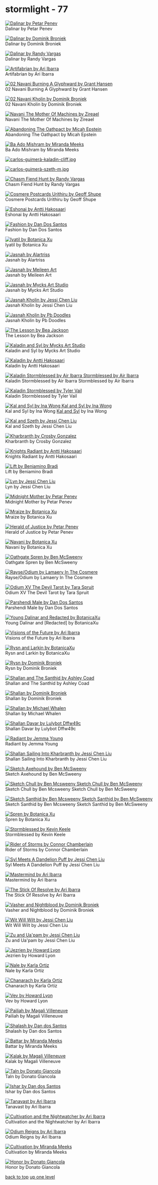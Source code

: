 # stormlight - 77
[![Dalinar by Petar Penev](https://raw.githubusercontent.com/buckmanc/wallpapers/main/mobile/cosmere/stormlight/00_dalinar_by_petar_penev.jpg "Dalinar by Petar Penev")](https://raw.githubusercontent.com/buckmanc/wallpapers/main/mobile/cosmere/stormlight/00_dalinar_by_petar_penev.jpg)\
Dalinar by Petar Penev

[![Dalinar by Dominik Broniek](https://raw.githubusercontent.com/buckmanc/wallpapers/main/mobile/cosmere/stormlight/01_dalinar_by_dominik_broniek.jpg "Dalinar by Dominik Broniek")](https://raw.githubusercontent.com/buckmanc/wallpapers/main/mobile/cosmere/stormlight/01_dalinar_by_dominik_broniek.jpg)\
Dalinar by Dominik Broniek

[![Dalinar by Randy Vargas](https://raw.githubusercontent.com/buckmanc/wallpapers/main/mobile/cosmere/stormlight/01_dalinar_by_randy_vargas.jpg "Dalinar by Randy Vargas")](https://raw.githubusercontent.com/buckmanc/wallpapers/main/mobile/cosmere/stormlight/01_dalinar_by_randy_vargas.jpg)\
Dalinar by Randy Vargas

[![Artifabrian by Ari Ibarra](https://raw.githubusercontent.com/buckmanc/wallpapers/main/mobile/cosmere/stormlight/02_artifabrian_by_ari_ibarra.jpg "Artifabrian by Ari Ibarra")](https://raw.githubusercontent.com/buckmanc/wallpapers/main/mobile/cosmere/stormlight/02_artifabrian_by_ari_ibarra.jpg)\
Artifabrian by Ari Ibarra

[![02 Navani Burning A Glyphward by Grant Hansen](https://raw.githubusercontent.com/buckmanc/wallpapers/main/mobile/cosmere/stormlight/02_navani_burning_a_glyphward_by_grant_hansen.png "02 Navani Burning A Glyphward by Grant Hansen")](https://raw.githubusercontent.com/buckmanc/wallpapers/main/mobile/cosmere/stormlight/02_navani_burning_a_glyphward_by_grant_hansen.png)\
02 Navani Burning A Glyphward by Grant Hansen

[![02 Navani Kholin by Dominik Broniek](https://raw.githubusercontent.com/buckmanc/wallpapers/main/mobile/cosmere/stormlight/02_navani_kholin_by_dominik_broniek.jpg "02 Navani Kholin by Dominik Broniek")](https://raw.githubusercontent.com/buckmanc/wallpapers/main/mobile/cosmere/stormlight/02_navani_kholin_by_dominik_broniek.jpg)\
02 Navani Kholin by Dominik Broniek

[![Navani The Mother Of Machines by Zireael](https://raw.githubusercontent.com/buckmanc/wallpapers/main/mobile/cosmere/stormlight/02_navani_the_mother_of_machines_by_zireael.jpg "Navani The Mother Of Machines by Zireael")](https://raw.githubusercontent.com/buckmanc/wallpapers/main/mobile/cosmere/stormlight/02_navani_the_mother_of_machines_by_zireael.jpg)\
Navani The Mother Of Machines by Zireael

[![Abandoning The Oathpact by Micah Epstein](https://raw.githubusercontent.com/buckmanc/wallpapers/main/mobile/cosmere/stormlight/abandoning_the_oathpact_by_micah_epstein.jpg "Abandoning The Oathpact by Micah Epstein")](https://raw.githubusercontent.com/buckmanc/wallpapers/main/mobile/cosmere/stormlight/abandoning_the_oathpact_by_micah_epstein.jpg)\
Abandoning The Oathpact by Micah Epstein

[![Ba Ado Mishram by Miranda Meeks](https://raw.githubusercontent.com/buckmanc/wallpapers/main/mobile/cosmere/stormlight/ba-ado-mishram_by_miranda_meeks.png "Ba Ado Mishram by Miranda Meeks")](https://raw.githubusercontent.com/buckmanc/wallpapers/main/mobile/cosmere/stormlight/ba-ado-mishram_by_miranda_meeks.png)\
Ba Ado Mishram by Miranda Meeks

[![carlos-guimerà-kaladin-cliff.jpg](https://raw.githubusercontent.com/buckmanc/wallpapers/main/mobile/cosmere/stormlight/carlos-guimerà-kaladin-cliff.jpg "carlos-guimerà-kaladin-cliff.jpg")](https://raw.githubusercontent.com/buckmanc/wallpapers/main/mobile/cosmere/stormlight/carlos-guimerà-kaladin-cliff.jpg)

[![carlos-guimerà-szeth-m.jpg](https://raw.githubusercontent.com/buckmanc/wallpapers/main/mobile/cosmere/stormlight/carlos-guimerà-szeth-m.jpg "carlos-guimerà-szeth-m.jpg")](https://raw.githubusercontent.com/buckmanc/wallpapers/main/mobile/cosmere/stormlight/carlos-guimerà-szeth-m.jpg)

[![Chasm Fiend Hunt by Randy Vargas](https://raw.githubusercontent.com/buckmanc/wallpapers/main/mobile/cosmere/stormlight/chasm_fiend_hunt_by_randy_vargas.jpg "Chasm Fiend Hunt by Randy Vargas")](https://raw.githubusercontent.com/buckmanc/wallpapers/main/mobile/cosmere/stormlight/chasm_fiend_hunt_by_randy_vargas.jpg)\
Chasm Fiend Hunt by Randy Vargas

[![Cosmere Postcards Urithiru by Geoff Shupe](https://raw.githubusercontent.com/buckmanc/wallpapers/main/mobile/cosmere/stormlight/cosmere-postcards-urithiru-by-geoff-shupe.jpg "Cosmere Postcards Urithiru by Geoff Shupe")](https://raw.githubusercontent.com/buckmanc/wallpapers/main/mobile/cosmere/stormlight/cosmere-postcards-urithiru-by-geoff-shupe.jpg)\
Cosmere Postcards Urithiru by Geoff Shupe

[![Eshonai by Antti Hakosaari](https://raw.githubusercontent.com/buckmanc/wallpapers/main/mobile/cosmere/stormlight/eshonai_by_antti_hakosaari.jpg "Eshonai by Antti Hakosaari")](https://raw.githubusercontent.com/buckmanc/wallpapers/main/mobile/cosmere/stormlight/eshonai_by_antti_hakosaari.jpg)\
Eshonai by Antti Hakosaari

[![Fashion by Dan Dos Santos](https://raw.githubusercontent.com/buckmanc/wallpapers/main/mobile/cosmere/stormlight/fashion_by_dan_dos_santos.png "Fashion by Dan Dos Santos")](https://raw.githubusercontent.com/buckmanc/wallpapers/main/mobile/cosmere/stormlight/fashion_by_dan_dos_santos.png)\
Fashion by Dan Dos Santos

[![Iyatil by Botanica Xu](https://raw.githubusercontent.com/buckmanc/wallpapers/main/mobile/cosmere/stormlight/iyatil-by-botanica-xu.jpg "Iyatil by Botanica Xu")](https://raw.githubusercontent.com/buckmanc/wallpapers/main/mobile/cosmere/stormlight/iyatil-by-botanica-xu.jpg)\
Iyatil by Botanica Xu

[![Jasnah by Alartriss](https://raw.githubusercontent.com/buckmanc/wallpapers/main/mobile/cosmere/stormlight/jasnah-by-alartriss.jpg "Jasnah by Alartriss")](https://raw.githubusercontent.com/buckmanc/wallpapers/main/mobile/cosmere/stormlight/jasnah-by-alartriss.jpg)\
Jasnah by Alartriss

[![Jasnah by Meileen Art](https://raw.githubusercontent.com/buckmanc/wallpapers/main/mobile/cosmere/stormlight/jasnah-by-meileen-art.jpg "Jasnah by Meileen Art")](https://raw.githubusercontent.com/buckmanc/wallpapers/main/mobile/cosmere/stormlight/jasnah-by-meileen-art.jpg)\
Jasnah by Meileen Art

[![Jasnah by Mycks Art Studio](https://raw.githubusercontent.com/buckmanc/wallpapers/main/mobile/cosmere/stormlight/jasnah_by_mycks_art_studio.jpg "Jasnah by Mycks Art Studio")](https://raw.githubusercontent.com/buckmanc/wallpapers/main/mobile/cosmere/stormlight/jasnah_by_mycks_art_studio.jpg)\
Jasnah by Mycks Art Studio

[![Jasnah Kholin by Jessi Chen Liu](https://raw.githubusercontent.com/buckmanc/wallpapers/main/mobile/cosmere/stormlight/jasnah_kholin_by_jessi_chen_liu.jpg "Jasnah Kholin by Jessi Chen Liu")](https://raw.githubusercontent.com/buckmanc/wallpapers/main/mobile/cosmere/stormlight/jasnah_kholin_by_jessi_chen_liu.jpg)\
Jasnah Kholin by Jessi Chen Liu

[![Jasnah Kholin by Pb Doodles](https://raw.githubusercontent.com/buckmanc/wallpapers/main/mobile/cosmere/stormlight/jasnah_kholin_by_pb_doodles.png "Jasnah Kholin by Pb Doodles")](https://raw.githubusercontent.com/buckmanc/wallpapers/main/mobile/cosmere/stormlight/jasnah_kholin_by_pb_doodles.png)\
Jasnah Kholin by Pb Doodles

[![The Lesson by Bea Jackson](https://raw.githubusercontent.com/buckmanc/wallpapers/main/mobile/cosmere/stormlight/jasnah_the_lesson_by_bea_jackson.jpg "The Lesson by Bea Jackson")](https://raw.githubusercontent.com/buckmanc/wallpapers/main/mobile/cosmere/stormlight/jasnah_the_lesson_by_bea_jackson.jpg)\
The Lesson by Bea Jackson

[![Kaladin and Syl by Mycks Art Studio](https://raw.githubusercontent.com/buckmanc/wallpapers/main/mobile/cosmere/stormlight/kaladin_and_syl_by_mycks_art_studio.jpg "Kaladin and Syl by Mycks Art Studio")](https://raw.githubusercontent.com/buckmanc/wallpapers/main/mobile/cosmere/stormlight/kaladin_and_syl_by_mycks_art_studio.jpg)\
Kaladin and Syl by Mycks Art Studio

[![Kaladin by Antti Hakosaari](https://raw.githubusercontent.com/buckmanc/wallpapers/main/mobile/cosmere/stormlight/kaladin_by_antti_hakosaari.jpg "Kaladin by Antti Hakosaari")](https://raw.githubusercontent.com/buckmanc/wallpapers/main/mobile/cosmere/stormlight/kaladin_by_antti_hakosaari.jpg)\
Kaladin by Antti Hakosaari

[![Kaladin Stormblessed by Air Ibarra
Stormblessed by Air Ibarra](https://raw.githubusercontent.com/buckmanc/wallpapers/main/mobile/cosmere/stormlight/kaladin_stormblessed_by_air_ibarra.jpg "Kaladin Stormblessed by Air Ibarra
Stormblessed by Air Ibarra")](https://raw.githubusercontent.com/buckmanc/wallpapers/main/mobile/cosmere/stormlight/kaladin_stormblessed_by_air_ibarra.jpg)\
Kaladin Stormblessed by Air Ibarra
Stormblessed by Air Ibarra

[![Kaladin Stormblessed by Tyler Vail](https://raw.githubusercontent.com/buckmanc/wallpapers/main/mobile/cosmere/stormlight/kaladin-stormblessed-by-tyler-vail.jpg "Kaladin Stormblessed by Tyler Vail")](https://raw.githubusercontent.com/buckmanc/wallpapers/main/mobile/cosmere/stormlight/kaladin-stormblessed-by-tyler-vail.jpg)\
Kaladin Stormblessed by Tyler Vail

[![Kal and Syl by Ina Wong
Kal and Syl by Ina Wong](https://raw.githubusercontent.com/buckmanc/wallpapers/main/mobile/cosmere/stormlight/kal_and_syl_by_ina_wong.jpg "Kal and Syl by Ina Wong
Kal and Syl by Ina Wong")](https://raw.githubusercontent.com/buckmanc/wallpapers/main/mobile/cosmere/stormlight/kal_and_syl_by_ina_wong.jpg)\
Kal and Syl by Ina Wong
[Kal and Syl](https://www.deviantart.com/inawong/art/Kal-and-Syl-699058325) by Ina Wong

[![Kal and Szeth by Jessi Chen Liu](https://raw.githubusercontent.com/buckmanc/wallpapers/main/mobile/cosmere/stormlight/kal_and_szeth_by_jessi_chen_liu.png "Kal and Szeth by Jessi Chen Liu")](https://raw.githubusercontent.com/buckmanc/wallpapers/main/mobile/cosmere/stormlight/kal_and_szeth_by_jessi_chen_liu.png)\
Kal and Szeth by Jessi Chen Liu

[![Kharbranth by Crosby Gonzalez](https://raw.githubusercontent.com/buckmanc/wallpapers/main/mobile/cosmere/stormlight/kharbranth-by-crosby-gonzalez.jpg "Kharbranth by Crosby Gonzalez")](https://raw.githubusercontent.com/buckmanc/wallpapers/main/mobile/cosmere/stormlight/kharbranth-by-crosby-gonzalez.jpg)\
Kharbranth by Crosby Gonzalez

[![Knights Radiant by Antti Hakosaari](https://raw.githubusercontent.com/buckmanc/wallpapers/main/mobile/cosmere/stormlight/knights_radiant_by_antti_hakosaari.jpg "Knights Radiant by Antti Hakosaari")](https://raw.githubusercontent.com/buckmanc/wallpapers/main/mobile/cosmere/stormlight/knights_radiant_by_antti_hakosaari.jpg)\
Knights Radiant by Antti Hakosaari

[![Lift by Beniamino Bradi](https://raw.githubusercontent.com/buckmanc/wallpapers/main/mobile/cosmere/stormlight/lift-by-beniamino-bradi.jpg "Lift by Beniamino Bradi")](https://raw.githubusercontent.com/buckmanc/wallpapers/main/mobile/cosmere/stormlight/lift-by-beniamino-bradi.jpg)\
Lift by Beniamino Bradi

[![Lyn by Jessi Chen Liu](https://raw.githubusercontent.com/buckmanc/wallpapers/main/mobile/cosmere/stormlight/lyn_by_jessi_chen_liu.jpg "Lyn by Jessi Chen Liu")](https://raw.githubusercontent.com/buckmanc/wallpapers/main/mobile/cosmere/stormlight/lyn_by_jessi_chen_liu.jpg)\
Lyn by Jessi Chen Liu

[![Midnight Mother by Petar Penev](https://raw.githubusercontent.com/buckmanc/wallpapers/main/mobile/cosmere/stormlight/Midnight_Mother_by_Petar_Penev.jpg "Midnight Mother by Petar Penev")](https://raw.githubusercontent.com/buckmanc/wallpapers/main/mobile/cosmere/stormlight/Midnight_Mother_by_Petar_Penev.jpg)\
Midnight Mother by Petar Penev

[![Mraize by Botanica Xu](https://raw.githubusercontent.com/buckmanc/wallpapers/main/mobile/cosmere/stormlight/mraize-by-botanica-xu.jpg "Mraize by Botanica Xu")](https://raw.githubusercontent.com/buckmanc/wallpapers/main/mobile/cosmere/stormlight/mraize-by-botanica-xu.jpg)\
Mraize by Botanica Xu

[![Herald of Justice by Petar Penev](https://raw.githubusercontent.com/buckmanc/wallpapers/main/mobile/cosmere/stormlight/nale_herald_of_justice_by_petar_penev.jpg "Herald of Justice by Petar Penev")](https://raw.githubusercontent.com/buckmanc/wallpapers/main/mobile/cosmere/stormlight/nale_herald_of_justice_by_petar_penev.jpg)\
Herald of Justice by Petar Penev

[![Navani by Botanica Xu](https://raw.githubusercontent.com/buckmanc/wallpapers/main/mobile/cosmere/stormlight/navani-by-botanica-xu.jpg "Navani by Botanica Xu")](https://raw.githubusercontent.com/buckmanc/wallpapers/main/mobile/cosmere/stormlight/navani-by-botanica-xu.jpg)\
Navani by Botanica Xu

[![Oathgate Spren by Ben McSweeny](https://raw.githubusercontent.com/buckmanc/wallpapers/main/mobile/cosmere/stormlight/oathgate_spren_by_ben_mcsweeny.jpg "Oathgate Spren by Ben McSweeny")](https://raw.githubusercontent.com/buckmanc/wallpapers/main/mobile/cosmere/stormlight/oathgate_spren_by_ben_mcsweeny.jpg)\
Oathgate Spren by Ben McSweeny

[![Rayse/Odium by Lamaery In The Cosmere](https://raw.githubusercontent.com/buckmanc/wallpapers/main/mobile/cosmere/stormlight/odium_rayse_by_lamaery_in_the_cosmere.jpg "Rayse/Odium by Lamaery In The Cosmere")](https://raw.githubusercontent.com/buckmanc/wallpapers/main/mobile/cosmere/stormlight/odium_rayse_by_lamaery_in_the_cosmere.jpg)\
Rayse/Odium by Lamaery In The Cosmere

[![Odium XV The Devil Tarot by Tara Spruit](https://raw.githubusercontent.com/buckmanc/wallpapers/main/mobile/cosmere/stormlight/odium_xv_the_devil_tarot_by_tara_spruit.jpg "Odium XV The Devil Tarot by Tara Spruit")](https://raw.githubusercontent.com/buckmanc/wallpapers/main/mobile/cosmere/stormlight/odium_xv_the_devil_tarot_by_tara_spruit.jpg)\
Odium XV The Devil Tarot by Tara Spruit

[![Parshendi Male by Dan Dos Santos](https://raw.githubusercontent.com/buckmanc/wallpapers/main/mobile/cosmere/stormlight/parshendi_male_by_dan_dos_santos.jpg "Parshendi Male by Dan Dos Santos")](https://raw.githubusercontent.com/buckmanc/wallpapers/main/mobile/cosmere/stormlight/parshendi_male_by_dan_dos_santos.jpg)\
Parshendi Male by Dan Dos Santos

[![Young Dalinar and Redacted by BotanicaXu](https://raw.githubusercontent.com/buckmanc/wallpapers/main/mobile/cosmere/stormlight/redacted_young_dalinar_and_redacted_by_botanicaxu.jpg "Young Dalinar and Redacted by BotanicaXu")](https://raw.githubusercontent.com/buckmanc/wallpapers/main/mobile/cosmere/stormlight/redacted_young_dalinar_and_redacted_by_botanicaxu.jpg)\
Young Dalinar and [Redacted] by BotanicaXu

[![Visions of the Future by Ari Ibarra](https://raw.githubusercontent.com/buckmanc/wallpapers/main/mobile/cosmere/stormlight/renarin_visions_of_the_future_by_ari_ibarra.jpg "Visions of the Future by Ari Ibarra")](https://raw.githubusercontent.com/buckmanc/wallpapers/main/mobile/cosmere/stormlight/renarin_visions_of_the_future_by_ari_ibarra.jpg)\
Visions of the Future by Ari Ibarra

[![Rysn and Larkin by BotanicaXu](https://raw.githubusercontent.com/buckmanc/wallpapers/main/mobile/cosmere/stormlight/rysn_and_larkin_by_botanicaxu.jpg "Rysn and Larkin by BotanicaXu")](https://raw.githubusercontent.com/buckmanc/wallpapers/main/mobile/cosmere/stormlight/rysn_and_larkin_by_botanicaxu.jpg)\
Rysn and Larkin by BotanicaXu

[![Rysn by Dominik Broniek](https://raw.githubusercontent.com/buckmanc/wallpapers/main/mobile/cosmere/stormlight/rysn_by_dominik_broniek.jpg "Rysn by Dominik Broniek")](https://raw.githubusercontent.com/buckmanc/wallpapers/main/mobile/cosmere/stormlight/rysn_by_dominik_broniek.jpg)\
Rysn by Dominik Broniek

[![Shallan and The Santhid by Ashley Coad](https://raw.githubusercontent.com/buckmanc/wallpapers/main/mobile/cosmere/stormlight/shallan_and_the_santhid_by_ashley_coad.png "Shallan and The Santhid by Ashley Coad")](https://raw.githubusercontent.com/buckmanc/wallpapers/main/mobile/cosmere/stormlight/shallan_and_the_santhid_by_ashley_coad.png)\
Shallan and The Santhid by Ashley Coad

[![Shallan by Dominik Broniek](https://raw.githubusercontent.com/buckmanc/wallpapers/main/mobile/cosmere/stormlight/shallan_by_dominik_broniek.jpg "Shallan by Dominik Broniek")](https://raw.githubusercontent.com/buckmanc/wallpapers/main/mobile/cosmere/stormlight/shallan_by_dominik_broniek.jpg)\
Shallan by Dominik Broniek

[![Shallan by Michael Whalen](https://raw.githubusercontent.com/buckmanc/wallpapers/main/mobile/cosmere/stormlight/shallan_by_michael_whalen.png "Shallan by Michael Whalen")](https://raw.githubusercontent.com/buckmanc/wallpapers/main/mobile/cosmere/stormlight/shallan_by_michael_whalen.png)\
Shallan by Michael Whalen

[![Shallan Davar by Lulybot Dffw49c](https://raw.githubusercontent.com/buckmanc/wallpapers/main/mobile/cosmere/stormlight/shallan_davar_by_lulybot_dffw49c.jpg "Shallan Davar by Lulybot Dffw49c")](https://raw.githubusercontent.com/buckmanc/wallpapers/main/mobile/cosmere/stormlight/shallan_davar_by_lulybot_dffw49c.jpg)\
Shallan Davar by Lulybot Dffw49c

[![Radiant by Jemma Young](https://raw.githubusercontent.com/buckmanc/wallpapers/main/mobile/cosmere/stormlight/shallan_radiant_by_jemma_young.jpg "Radiant by Jemma Young")](https://raw.githubusercontent.com/buckmanc/wallpapers/main/mobile/cosmere/stormlight/shallan_radiant_by_jemma_young.jpg)\
Radiant by Jemma Young

[![Shallan Sailing Into Kharbranth by Jessi Chen Liu](https://raw.githubusercontent.com/buckmanc/wallpapers/main/mobile/cosmere/stormlight/shallan_sailing_into_kharbranth_by_jessi_chen_liu.jpg "Shallan Sailing Into Kharbranth by Jessi Chen Liu")](https://raw.githubusercontent.com/buckmanc/wallpapers/main/mobile/cosmere/stormlight/shallan_sailing_into_kharbranth_by_jessi_chen_liu.jpg)\
Shallan Sailing Into Kharbranth by Jessi Chen Liu

[![Sketch Axehound by Ben McSweeny](https://raw.githubusercontent.com/buckmanc/wallpapers/main/mobile/cosmere/stormlight/sketch_axehound_by_ben_mcsweeny.jpeg "Sketch Axehound by Ben McSweeny")](https://raw.githubusercontent.com/buckmanc/wallpapers/main/mobile/cosmere/stormlight/sketch_axehound_by_ben_mcsweeny.jpeg)\
Sketch Axehound by Ben McSweeny

[![Sketch Chull by Ben Mcsweeny
Sketch Chull by Ben McSweeny](https://raw.githubusercontent.com/buckmanc/wallpapers/main/mobile/cosmere/stormlight/sketch_chull_by_ben_mcsweeny.jpeg "Sketch Chull by Ben Mcsweeny
Sketch Chull by Ben McSweeny")](https://raw.githubusercontent.com/buckmanc/wallpapers/main/mobile/cosmere/stormlight/sketch_chull_by_ben_mcsweeny.jpeg)\
Sketch Chull by Ben Mcsweeny
Sketch Chull by Ben McSweeny

[![Sketch Santhid by Ben Mcsweeny
Sketch Santhid by Ben McSweeny](https://raw.githubusercontent.com/buckmanc/wallpapers/main/mobile/cosmere/stormlight/sketch_santhid_by_ben_mcsweeny.jpeg "Sketch Santhid by Ben Mcsweeny
Sketch Santhid by Ben McSweeny")](https://raw.githubusercontent.com/buckmanc/wallpapers/main/mobile/cosmere/stormlight/sketch_santhid_by_ben_mcsweeny.jpeg)\
Sketch Santhid by Ben Mcsweeny
Sketch Santhid by Ben McSweeny

[![Spren by Botanica Xu](https://raw.githubusercontent.com/buckmanc/wallpapers/main/mobile/cosmere/stormlight/spren-by-botanica-xu.jpg "Spren by Botanica Xu")](https://raw.githubusercontent.com/buckmanc/wallpapers/main/mobile/cosmere/stormlight/spren-by-botanica-xu.jpg)\
Spren by Botanica Xu

[![Stormblessed by Kevin Keele](https://raw.githubusercontent.com/buckmanc/wallpapers/main/mobile/cosmere/stormlight/stormblessed-by-kevin-keele.jpg "Stormblessed by Kevin Keele")](https://raw.githubusercontent.com/buckmanc/wallpapers/main/mobile/cosmere/stormlight/stormblessed-by-kevin-keele.jpg)\
Stormblessed by Kevin Keele

[![Rider of Storms by Connor Chamberlain](https://raw.githubusercontent.com/buckmanc/wallpapers/main/mobile/cosmere/stormlight/stormfather_rider_of_storms_by_connor_chamberlain.jpg "Rider of Storms by Connor Chamberlain")](https://raw.githubusercontent.com/buckmanc/wallpapers/main/mobile/cosmere/stormlight/stormfather_rider_of_storms_by_connor_chamberlain.jpg)\
Rider of Storms by Connor Chamberlain

[![Syl Meets A Dandelion Puff by Jessi Chen Liu](https://raw.githubusercontent.com/buckmanc/wallpapers/main/mobile/cosmere/stormlight/syl_meets_a_dandelion_puff_by_jessi_chen_liu.png "Syl Meets A Dandelion Puff by Jessi Chen Liu")](https://raw.githubusercontent.com/buckmanc/wallpapers/main/mobile/cosmere/stormlight/syl_meets_a_dandelion_puff_by_jessi_chen_liu.png)\
Syl Meets A Dandelion Puff by Jessi Chen Liu

[![Mastermind by Ari Ibarra](https://raw.githubusercontent.com/buckmanc/wallpapers/main/mobile/cosmere/stormlight/taravangian_mastermind_by_ari_ibarra.jpg "Mastermind by Ari Ibarra")](https://raw.githubusercontent.com/buckmanc/wallpapers/main/mobile/cosmere/stormlight/taravangian_mastermind_by_ari_ibarra.jpg)\
Mastermind by Ari Ibarra

[![The Stick Of Resolve by Ari Ibarra](https://raw.githubusercontent.com/buckmanc/wallpapers/main/mobile/cosmere/stormlight/The_Stick_of_Resolve_by_Ari_Ibarra.jpg "The Stick Of Resolve by Ari Ibarra")](https://raw.githubusercontent.com/buckmanc/wallpapers/main/mobile/cosmere/stormlight/The_Stick_of_Resolve_by_Ari_Ibarra.jpg)\
The Stick Of Resolve by Ari Ibarra

[![Vasher and Nightblood by Dominik Broniek](https://raw.githubusercontent.com/buckmanc/wallpapers/main/mobile/cosmere/stormlight/vasher_and_nightblood_by_dominik_broniek.jpg "Vasher and Nightblood by Dominik Broniek")](https://raw.githubusercontent.com/buckmanc/wallpapers/main/mobile/cosmere/stormlight/vasher_and_nightblood_by_dominik_broniek.jpg)\
Vasher and Nightblood by Dominik Broniek

[![Wit Will Wilt by Jessi Chen Liu](https://raw.githubusercontent.com/buckmanc/wallpapers/main/mobile/cosmere/stormlight/wit_will_wilt_by_jessi_chen_liu.jpg "Wit Will Wilt by Jessi Chen Liu")](https://raw.githubusercontent.com/buckmanc/wallpapers/main/mobile/cosmere/stormlight/wit_will_wilt_by_jessi_chen_liu.jpg)\
Wit Will Wilt by Jessi Chen Liu

[![Zu and Ua'pam by Jessi Chen Liu](https://raw.githubusercontent.com/buckmanc/wallpapers/main/mobile/cosmere/stormlight/zu_and_ua_pam_by_jessi_chen_liu.jpg "Zu and Ua'pam by Jessi Chen Liu")](https://raw.githubusercontent.com/buckmanc/wallpapers/main/mobile/cosmere/stormlight/zu_and_ua_pam_by_jessi_chen_liu.jpg)\
Zu and Ua'pam by Jessi Chen Liu

[![Jezrien by Howard Lyon](https://raw.githubusercontent.com/buckmanc/wallpapers/main/mobile/cosmere/stormlight/zy01_jezrien_by_howard_lyon.jpg "Jezrien by Howard Lyon")](https://raw.githubusercontent.com/buckmanc/wallpapers/main/mobile/cosmere/stormlight/zy01_jezrien_by_howard_lyon.jpg)\
Jezrien by Howard Lyon

[![Nale by Karla Ortiz](https://raw.githubusercontent.com/buckmanc/wallpapers/main/mobile/cosmere/stormlight/zy02_nale_by_karla_ortiz.png "Nale by Karla Ortiz")](https://raw.githubusercontent.com/buckmanc/wallpapers/main/mobile/cosmere/stormlight/zy02_nale_by_karla_ortiz.png)\
Nale by Karla Ortiz

[![Chanarach by Karla Ortiz](https://raw.githubusercontent.com/buckmanc/wallpapers/main/mobile/cosmere/stormlight/zy03_chanarach_by_karla_ortiz.png "Chanarach by Karla Ortiz")](https://raw.githubusercontent.com/buckmanc/wallpapers/main/mobile/cosmere/stormlight/zy03_chanarach_by_karla_ortiz.png)\
Chanarach by Karla Ortiz

[![Vev by Howard Lyon](https://raw.githubusercontent.com/buckmanc/wallpapers/main/mobile/cosmere/stormlight/zy04_vev_by_howard_lyon.jpg "Vev by Howard Lyon")](https://raw.githubusercontent.com/buckmanc/wallpapers/main/mobile/cosmere/stormlight/zy04_vev_by_howard_lyon.jpg)\
Vev by Howard Lyon

[![Pailiah by Magali Villeneuve](https://raw.githubusercontent.com/buckmanc/wallpapers/main/mobile/cosmere/stormlight/zy05_pailiah_by_magali_villeneuve.jpg "Pailiah by Magali Villeneuve")](https://raw.githubusercontent.com/buckmanc/wallpapers/main/mobile/cosmere/stormlight/zy05_pailiah_by_magali_villeneuve.jpg)\
Pailiah by Magali Villeneuve

[![Shalash by Dan dos Santos](https://raw.githubusercontent.com/buckmanc/wallpapers/main/mobile/cosmere/stormlight/zy06_shalash_by_dan_dos_santos.png "Shalash by Dan dos Santos")](https://raw.githubusercontent.com/buckmanc/wallpapers/main/mobile/cosmere/stormlight/zy06_shalash_by_dan_dos_santos.png)\
Shalash by Dan dos Santos

[![Battar by Miranda Meeks](https://raw.githubusercontent.com/buckmanc/wallpapers/main/mobile/cosmere/stormlight/zy07_battar_by_miranda_meeks.png "Battar by Miranda Meeks")](https://raw.githubusercontent.com/buckmanc/wallpapers/main/mobile/cosmere/stormlight/zy07_battar_by_miranda_meeks.png)\
Battar by Miranda Meeks

[![Kalak by Magali Villeneuve](https://raw.githubusercontent.com/buckmanc/wallpapers/main/mobile/cosmere/stormlight/zy08_kalak_by_magali_villeneuve.jpg "Kalak by Magali Villeneuve")](https://raw.githubusercontent.com/buckmanc/wallpapers/main/mobile/cosmere/stormlight/zy08_kalak_by_magali_villeneuve.jpg)\
Kalak by Magali Villeneuve

[![Taln by Donato Giancola](https://raw.githubusercontent.com/buckmanc/wallpapers/main/mobile/cosmere/stormlight/zy09_taln_by_donato_giancola.png "Taln by Donato Giancola")](https://raw.githubusercontent.com/buckmanc/wallpapers/main/mobile/cosmere/stormlight/zy09_taln_by_donato_giancola.png)\
Taln by Donato Giancola

[![Ishar by Dan dos Santos](https://raw.githubusercontent.com/buckmanc/wallpapers/main/mobile/cosmere/stormlight/zy10_ishar_by_dan_dos_santos.png "Ishar by Dan dos Santos")](https://raw.githubusercontent.com/buckmanc/wallpapers/main/mobile/cosmere/stormlight/zy10_ishar_by_dan_dos_santos.png)\
Ishar by Dan dos Santos

[![Tanavast by Ari Ibarra](https://raw.githubusercontent.com/buckmanc/wallpapers/main/mobile/cosmere/stormlight/zz07_tanavast_by_ari_ibarra.jpg "Tanavast by Ari Ibarra")](https://raw.githubusercontent.com/buckmanc/wallpapers/main/mobile/cosmere/stormlight/zz07_tanavast_by_ari_ibarra.jpg)\
Tanavast by Ari Ibarra

[![Cultivation and the Nightwatcher by Ari Ibarra](https://raw.githubusercontent.com/buckmanc/wallpapers/main/mobile/cosmere/stormlight/zz08_cultivation_and_the_nightwatcher_by_ari_ibarra.jpg "Cultivation and the Nightwatcher by Ari Ibarra")](https://raw.githubusercontent.com/buckmanc/wallpapers/main/mobile/cosmere/stormlight/zz08_cultivation_and_the_nightwatcher_by_ari_ibarra.jpg)\
Cultivation and the Nightwatcher by Ari Ibarra

[![Odium Reigns by Ari Ibarra](https://raw.githubusercontent.com/buckmanc/wallpapers/main/mobile/cosmere/stormlight/zz09_odium_reigns_by_ari_ibarra.jpg "Odium Reigns by Ari Ibarra")](https://raw.githubusercontent.com/buckmanc/wallpapers/main/mobile/cosmere/stormlight/zz09_odium_reigns_by_ari_ibarra.jpg)\
Odium Reigns by Ari Ibarra

[![Cultivation by Miranda Meeks](https://raw.githubusercontent.com/buckmanc/wallpapers/main/mobile/cosmere/stormlight/zZ_cultivation_by_miranda_meeks.png "Cultivation by Miranda Meeks")](https://raw.githubusercontent.com/buckmanc/wallpapers/main/mobile/cosmere/stormlight/zZ_cultivation_by_miranda_meeks.png)\
Cultivation by Miranda Meeks

[![Honor by Donato Giancola](https://raw.githubusercontent.com/buckmanc/wallpapers/main/mobile/cosmere/stormlight/zZ_honor_by_donato_giancola.png "Honor by Donato Giancola")](https://raw.githubusercontent.com/buckmanc/wallpapers/main/mobile/cosmere/stormlight/zZ_honor_by_donato_giancola.png)\
Honor by Donato Giancola



[back to top](#)
[up one level](/mobile/cosmere/README.MD)
